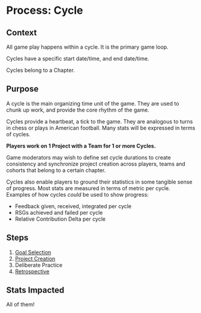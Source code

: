 # Process: Cycle

## Context

All game play happens within a cycle. It is the primary game loop.

Cycles have a specific start date/time, and end date/time.

Cycles belong to a Chapter.

## Purpose

A cycle is the main organizing time unit of the game. They are used to chunk up work, and provide the core rhythm of the game.

Cycles provide a heartbeat, a tick to the game. They are analogous to turns in chess or plays in American football. Many stats will be expressed in terms of cycles.

**Players work on 1 Project with a Team for 1 or more Cycles.**

Game moderators may wish to define set cycle durations to create consistency and synchronize project creation across players, teams and cohorts that belong to a certain chapter.

Cycles also enable players to ground their statistics in some tangible sense of progress. Most stats are measured in terms of metric per cycle. Examples of how cycles _could_ be used to show progress:

- Feedback given, received, integrated per cycle
- RSGs achieved and failed per cycle
- Relative Contribution Delta per cycle

## Steps

1. [Goal Selection](goal-selection.md)
2. [Project Creation](project-creation.md)
3. Deliberate Practice
4. [Retrospective](retro.md)

## Stats Impacted

All of them!
